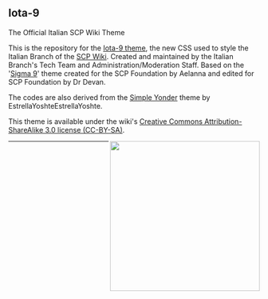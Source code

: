 ## Iota-9
The Official Italian SCP Wiki Theme

This is the repository for the [Iota-9 theme](http://fondazionescp.wikidot.com/component:theme), the new CSS used to style the Italian Branch of the [SCP Wiki](http://fondazionescp.wikidot.com).
Created and maintained by the Italian Branch's Tech Team and Administration/Moderation Staff.
Based on the '[Sigma 9](https://scpwiki.com/component:theme)' theme created for the SCP Foundation by Aelanna and edited for SCP Foundation by Dr Devan.

The codes are also derived from the [Simple Yonder](https://scp-wiki.wikidot.com/theme:simple-yonder) theme by EstrellaYoshteEstrellaYoshte.

This theme is available under the wiki's [Creative Commons Attribution-ShareAlike 3.0 license (CC-BY-SA)](https://creativecommons.org/licenses/by-sa/3.0/).

<img align="right" width="300" src="https://i.postimg.cc/XY5X0Fnk/SCP-Happy-Coding.png">


------------

